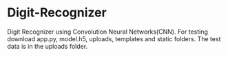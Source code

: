 # Digit-Recognizer
Digit Recognizer using Convolution Neural Networks(CNN). For testing download app.py, model.h5, uploads, templates and static folders. The test data is in the uploads folder.
